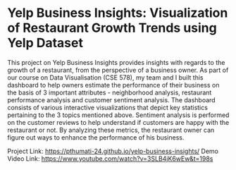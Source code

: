 # Yelp Business Insights: Visualization of Restaurant Growth Trends using Yelp Dataset

This project on Yelp Business Insights provides insights with regards to the growth of a restaurant, from the perspective of a business owner. As part of our course on Data Visualisation (CSE 578), my team and I built this dashboard to help owners estimate the performance of their business on the basis of 3 important attributes - neighborhood analysis, restaurant performance analysis and customer sentiment analysis. The dashboard consists of various interactive visualizations that depict key statistics pertaining to the 3 topics mentioned above. Sentiment analysis is performed on the customer reviews to help understand if customers are happy with the restaurant or not. By analyzing these metrics, the restaurant owner can figure out ways to enhance the performance of his business.

Project Link: https://pthumati-24.github.io/yelp-business-insights/
Demo Video Link: https://www.youtube.com/watch?v=3SLB4jK6wEw&t=198s
